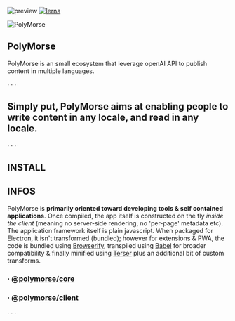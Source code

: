 ![preview](https://img.shields.io/badge/-alpha-3ec188.svg)
[![lerna](https://img.shields.io/badge/maintained%20with-lerna-cc00ff.svg)](https://lerna.js.org/)
  
![PolyMorse][logo]

## **PolyMorse**

PolyMorse is an small ecosystem that leverage openAI API to publish content in multiple languages.  

· · ·
## **Simply put, PolyMorse aims at enabling people to write content in any locale, and read in any locale.**
· · ·

## **INSTALL**

## **INFOS**

PolyMorse is **primarily oriented toward developing tools & self contained applications**. Once compiled, the app itself is constructed on the fly _inside the client_ (meaning no server-side rendering, no 'per-page' metadata etc).  
The application framework itself is plain javascript. When packaged for Electron, it isn't transformed (bundled); however for extensions & PWA, the code is bundled using [Browserify](http://browserify.org/), transpiled using [Babel](https://babeljs.io/) for broader compatibility & finally minified using [Terser](https://github.com/terser/terser) plus an additional bit of custom transforms. 


### · [@polymorse/core](https://github.com/Nebukam/polymorse/tree/main/packages/polymorse-core)
### · [@polymorse/client](https://github.com/Nebukam/polymorse/tree/main/packages/polymorse-client)  

· · ·


[logo]: https://github.com/Nebukam/polymorse/raw/main/bin/polymorse-monorepo-logo.png "polymorse-logo"